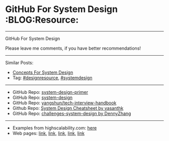 # GitHub For System Design     :BLOG:Resource:


---

GitHub For System Design  

Please leave me comments, if you have better recommendations!  

---

Similar Posts:  
-   [Concepts For System Design](https://architect.dennyzhang.com/design-concept)
-   Tag: [#designresource](https://architect.dennyzhang.com/tag/designresource), [#systemdesign](https://architect.dennyzhang.com/tag/systemdesign)

---

-   GitHub Repo: [system-design-primer](https://github.com/donnemartin/system-design-primer)
-   GitHub Repo: [system-design](https://github.com/FreemanZhang/system-design)
-   GitHub Repo: [yangshun/tech-interview-handbook](https://github.com/yangshun/tech-interview-handbook/tree/master/design)
-   Github Repo: [System Design Cheatsheet by vasanthk](https://gist.github.com/vasanthk/485d1c25737e8e72759f)
-   GitHub Repo: [challenges-system-design by DennyZhang](https://github.com/DennyZhang/challenges-system-design)

---

-   Examples from highscalability.com: [here](http://highscalability.com/blog/category/example)
-   Web pages: [link](https://www.hanselman.com/blog/NewInterviewQuestionsForSeniorSoftwareEngineers.aspx), [link](https://www.interviewbit.com/courses/system-design/topics/interview-questions/), [link](http://highscalability.com/blog/2009/8/7/the-canonical-cloud-architecture.html), [link](https://hackernoon.com/top-10-system-design-interview-questions-for-software-engineers-8561290f0444), [link](https://www.evernote.com/shard/s576/sh/7e58b450-1abe-43a8-bf82-fbf07f1db13c/049802174415b418a2e65f75b744ab72)